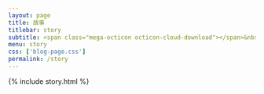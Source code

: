 ```yaml
---
layout: page
title: 故事
titlebar: story
subtitle: <span class="mega-octicon octicon-cloud-download"></span>&nbsp;&nbsp;
menu: story
css: ['blog-page.css']
permalink: /story
---
```


{% include story.html %}
